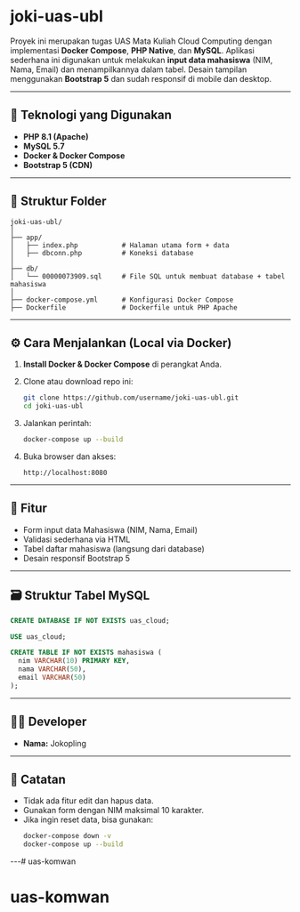 # joki-uas-ubl

Proyek ini merupakan tugas UAS Mata Kuliah Cloud Computing dengan implementasi **Docker Compose**, **PHP Native**, dan **MySQL**. Aplikasi sederhana ini digunakan untuk melakukan **input data mahasiswa** (NIM, Nama, Email) dan menampilkannya dalam tabel. Desain tampilan menggunakan **Bootstrap 5** dan sudah responsif di mobile dan desktop.

---

## 🔧 Teknologi yang Digunakan

- **PHP 8.1 (Apache)**
- **MySQL 5.7**
- **Docker & Docker Compose**
- **Bootstrap 5 (CDN)**

---

## 📂 Struktur Folder

```
joki-uas-ubl/
│
├── app/
│   ├── index.php           # Halaman utama form + data
│   ├── dbconn.php          # Koneksi database
│
├── db/
│   └── 00000073909.sql     # File SQL untuk membuat database + tabel mahasiswa
│
├── docker-compose.yml      # Konfigurasi Docker Compose
├── Dockerfile              # Dockerfile untuk PHP Apache
```

---

## ⚙️ Cara Menjalankan (Local via Docker)

1. **Install Docker & Docker Compose** di perangkat Anda.
2. Clone atau download repo ini:
   ```bash
   git clone https://github.com/username/joki-uas-ubl.git
   cd joki-uas-ubl
   ```
3. Jalankan perintah:
   ```bash
   docker-compose up --build
   ```

4. Buka browser dan akses:
   ```
   http://localhost:8080
   ```

---

## 🧾 Fitur

- Form input data Mahasiswa (NIM, Nama, Email)
- Validasi sederhana via HTML
- Tabel daftar mahasiswa (langsung dari database)
- Desain responsif Bootstrap 5

---

## 🗃 Struktur Tabel MySQL

```sql
CREATE DATABASE IF NOT EXISTS uas_cloud;

USE uas_cloud;

CREATE TABLE IF NOT EXISTS mahasiswa (
  nim VARCHAR(10) PRIMARY KEY,
  nama VARCHAR(50),
  email VARCHAR(50)
);
```

---

## 👨‍💻 Developer

- **Nama:** Jokopling

---

## 📌 Catatan

- Tidak ada fitur edit dan hapus data.
- Gunakan form dengan NIM maksimal 10 karakter.
- Jika ingin reset data, bisa gunakan:
   ```bash
   docker-compose down -v
   docker-compose up --build
   ```

---# uas-komwan
# uas-komwan
